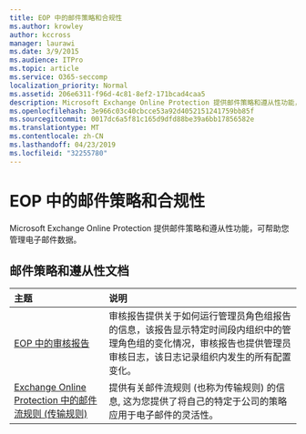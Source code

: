 ```yaml
---
title: EOP 中的邮件策略和合规性
ms.author: krowley
author: kccross
manager: laurawi
ms.date: 3/9/2015
ms.audience: ITPro
ms.topic: article
ms.service: O365-seccomp
localization_priority: Normal
ms.assetid: 206e6311-f96d-4c81-8ef2-171bcad4caa5
description: Microsoft Exchange Online Protection 提供邮件策略和遵从性功能，可帮助您管理电子邮件数据。
ms.openlocfilehash: 3e966c03c40cbcce53a92d4052151241759bb85f
ms.sourcegitcommit: 0017dc6a5f81c165d9dfd88be39a6bb17856582e
ms.translationtype: MT
ms.contentlocale: zh-CN
ms.lasthandoff: 04/23/2019
ms.locfileid: "32255780"
---
```

# <a name="messaging-policy-and-compliance-in-eop"></a>EOP 中的邮件策略和合规性

Microsoft Exchange Online Protection 提供邮件策略和遵从性功能，可帮助您管理电子邮件数据。
  
## <a name="messaging-policy-and-compliance-documentation"></a>邮件策略和遵从性文档

|**主题**|**说明**|
|:-----|:-----|
|[EOP 中的审核报告](auditing-reports-in-eop.md)|审核报告提供关于如何运行管理员角色组报告的信息，该报告显示特定时间段内组织中的管理角色组的变化情况，审核报告也提供管理员审核日志，该日志记录组织内发生的所有配置变化。|
|[Exchange Online Protection 中的邮件流规则 (传输规则)](mail-flow-rules-transport-rules-0.md)|提供有关邮件流规则 (也称为传输规则) 的信息, 这为您提供了将自己的特定于公司的策略应用于电子邮件的灵活性。|
